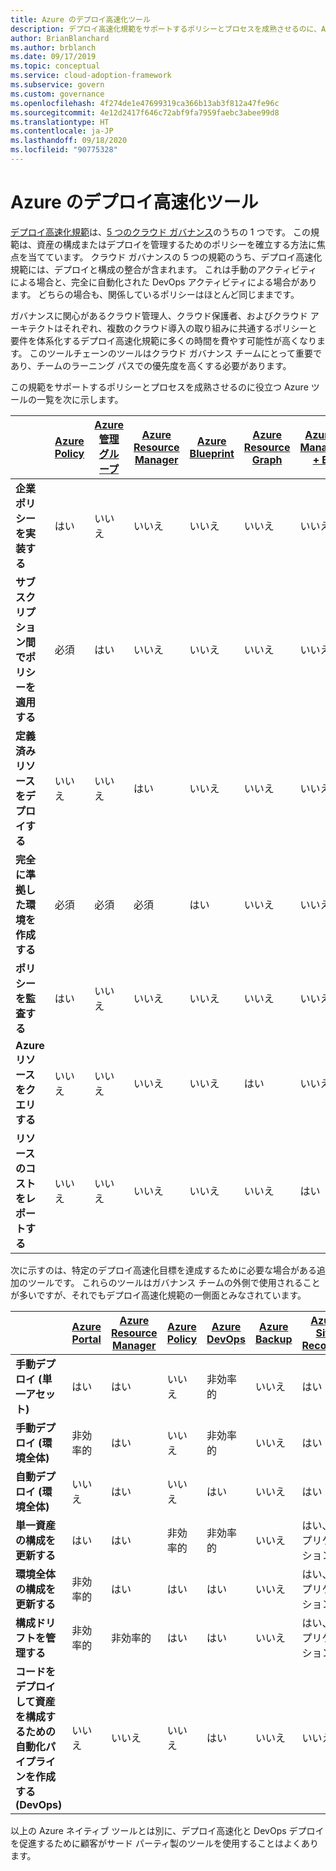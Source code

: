 ```yaml
---
title: Azure のデプロイ高速化ツール
description: デプロイ高速化規範をサポートするポリシーとプロセスを成熟させるのに、Azure ネイティブ ツールがどのように役立つかについて説明します。
author: BrianBlanchard
ms.author: brblanch
ms.date: 09/17/2019
ms.topic: conceptual
ms.service: cloud-adoption-framework
ms.subservice: govern
ms.custom: governance
ms.openlocfilehash: 4f274de1e47699319ca366b13ab3f812a47fe96c
ms.sourcegitcommit: 4e12d2417f646c72abf9fa7959faebc3abee99d8
ms.translationtype: HT
ms.contentlocale: ja-JP
ms.lasthandoff: 09/18/2020
ms.locfileid: "90775328"
---
```

# <a name="deployment-acceleration-tools-in-azure"></a>Azure のデプロイ高速化ツール

[デプロイ高速化規範](./index.md)は、[5 つのクラウド ガバナンス](../governance-disciplines.md)のうちの 1 つです。 この規範は、資産の構成またはデプロイを管理するためのポリシーを確立する方法に焦点を当てています。 クラウド ガバナンスの 5 つの規範のうち、デプロイ高速化規範には、デプロイと構成の整合が含まれます。 これは手動のアクティビティによる場合と、完全に自動化された DevOps アクティビティによる場合があります。 どちらの場合も、関係しているポリシーはほとんど同じままです。

ガバナンスに関心があるクラウド管理人、クラウド保護者、およびクラウド アーキテクトはそれぞれ、複数のクラウド導入の取り組みに共通するポリシーと要件を体系化するデプロイ高速化規範に多くの時間を費やす可能性が高くなります。 このツールチェーンのツールはクラウド ガバナンス チームにとって重要であり、チームのラーニング パスでの優先度を高くする必要があります。

この規範をサポートするポリシーとプロセスを成熟させるのに役立つ Azure ツールの一覧を次に示します。

|  | [Azure Policy](/azure/governance/policy/overview) | [Azure 管理グループ](/azure/governance/management-groups) | [Azure Resource Manager](/azure/azure-resource-manager/management/overview) | [Azure Blueprint](/azure/governance/blueprints/overview) | [Azure Resource Graph](/azure/governance/resource-graph/overview) | [Azure Cost Management + Billing](/azure/cost-management) |
|---------|---------|---------|---------|---------|---------|---------|
| **企業ポリシーを実装する**     | はい | いいえ  | いいえ  | いいえ | いいえ | いいえ |
| **サブスクリプション間でポリシーを適用する**     | 必須 | はい  | いいえ  | いいえ | いいえ | いいえ |
| **定義済みリソースをデプロイする**     | いいえ | いいえ  | はい  | いいえ | いいえ | いいえ |
| **完全に準拠した環境を作成する**      | 必須 | 必須  | 必須  | はい | いいえ | いいえ |
| **ポリシーを監査する**      | はい | いいえ  | いいえ  | いいえ | いいえ | いいえ |
| **Azure リソースをクエリする**      | いいえ | いいえ  | いいえ  | いいえ | はい | いいえ |
| **リソースのコストをレポートする**      | いいえ | いいえ  | いいえ  | いいえ | いいえ | はい |

次に示すのは、特定のデプロイ高速化目標を達成するために必要な場合がある追加のツールです。 これらのツールはガバナンス チームの外側で使用されることが多いですが、それでもデプロイ高速化規範の一側面とみなされています。

|  | [Azure Portal](https://azure.microsoft.com/features/azure-portal)  | [Azure Resource Manager](/azure/azure-resource-manager/management/overview)  | [Azure Policy](/azure/governance/policy/overview) | [Azure DevOps](/azure/devops/user-guide/what-is-azure-devops) | [Azure Backup](/azure/backup/backup-overview) | [Azure Site Recovery](/azure/site-recovery/site-recovery-overview) |
|---------|---------|---------|---------|---------|---------|---------|
| **手動デプロイ (単一アセット)**     | はい | はい  | いいえ  | 非効率的 | いいえ | はい |
| **手動デプロイ (環境全体)**     | 非効率的 | はい | いいえ  | 非効率的 | いいえ | はい |
| **自動デプロイ (環境全体)**     | いいえ  | はい  | いいえ  | はい  | いいえ | はい |
| **単一資産の構成を更新する**     | はい | はい | 非効率的 | 非効率的 | いいえ | はい、レプリケーション中 |
| **環境全体の構成を更新する**     | 非効率的 | はい | はい | はい  | いいえ | はい、レプリケーション中 |
| **構成ドリフトを管理する**     | 非効率的 | 非効率的 | はい  | はい  | いいえ | はい、レプリケーション中 |
| **コードをデプロイして資産を構成するための自動化パイプラインを作成する (DevOps)**     | いいえ | いいえ | いいえ | はい | いいえ | いいえ |

以上の Azure ネイティブ ツールとは別に、デプロイ高速化と DevOps デプロイを促進するために顧客がサード パーティ製のツールを使用することはよくあります。
